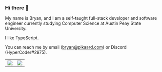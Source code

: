 ### Hi there 👋

My name is Bryan, and I am a self-taught full-stack developer and software engineer currently studying Computer Science at Austin Peay State University.

I like TypeScript.

You can reach me by email ([bryan@pikaard.com](mailto:bryan@pikaard.com)) or Discord (HyperCoder#2975).

<table>
  <tr>
    <td align="center">
      <img src="https://github-readme-stats.vercel.app/api/?username=bwpikaard&count_private=true&hide_border=true&hide_title=true&show_icons=true"/>
    </td>
    <td align="center">
      <img src="https://github-readme-stats.vercel.app/api/top-langs/?username=bwpikaard&hide_border=true&layout=compact"/>
    </td>
  </tr>
</table>
